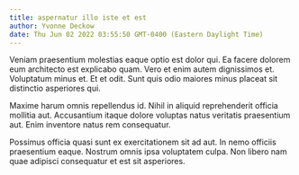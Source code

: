 ```yaml
---
title: aspernatur illo iste et est
author: Yvonne Deckow
date: Thu Jun 02 2022 03:55:50 GMT-0400 (Eastern Daylight Time)
---
```

Veniam praesentium molestias eaque optio est dolor qui. Ea facere dolorem eum architecto est explicabo quam. Vero et enim autem dignissimos et. Voluptatum minus et. Et et odit. Sunt quis odio maiores minus placeat sit distinctio asperiores qui.

 Maxime harum omnis repellendus id. Nihil in aliquid reprehenderit officia mollitia aut. Accusantium itaque dolore voluptas natus veritatis praesentium aut. Enim inventore natus rem consequatur.

 Possimus officia quasi sunt ex exercitationem sit ad aut. In nemo officiis praesentium eaque. Nostrum omnis ipsa voluptatem culpa. Non libero nam quae adipisci consequatur et est sit asperiores.